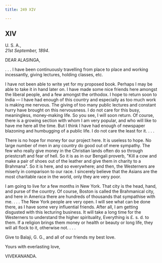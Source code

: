 ```yaml
---
title: 249 XIV

---
```

  

  


## XIV

U. S. A.,  
*21st September, 1894*.

DEAR ALASINGA,

. . . I have been continuously travelling from place to place and
working incessantly, giving lectures, holding classes, etc.

I have not been able to write yet for my proposed book. Perhaps I may be
able to take it in hand later on. I have made some nice friends here
amongst the liberal people, and a few amongst the orthodox. I hope to
return soon to India — I have had enough of this country and especially
as too much work is making me nervous. The giving of too many public
lectures and constant hurry have brought on this nervousness. I do not
care for this busy, meaningless, money-making life. So you see, I will
soon return. Of course, there is a growing section with whom I am very
popular, and who will like to have me here all the time. But I think I
have had enough of newspaper blazoning and humbugging of a public life.
I do not care the least for it. . . .

There is no hope for money for our project here. It is useless to hope.
No large number of men in any country do good out of mere sympathy. The
few who really give money in the Christian lands often do so through
priestcraft and fear of hell. So it is as in our Bengali proverb, "Kill
a cow and make a pair of shoes out of the leather and give them in
charity to a Brahmana". So it is here, and so everywhere; and then, the
Westerners are miserly in comparison to our race. I sincerely believe
that the Asians are the most charitable race in the world, only they are
very poor.

I am going to live for a few months in New York. That city is the head,
hand, and purse of the country. Of course, Boston is called the
Brahmanical city, and here in America there are hundreds of thousands
that sympathise with me. . . . The New York people are very open. I will
see what can be done there, as I have some very influential friends.
After all, I am getting disgusted with this lecturing business. It will
take a long time for the Westerners to understand the higher
spirituality, Everything is £. s. d. to them. If a religion brings them
money or health or beauty or long life, they will all flock to it,
otherwise not. . . .

Give to Balaji, G. G., and all of our friends my best love.

Yours with everlasting love,

VIVEKANANDA.
